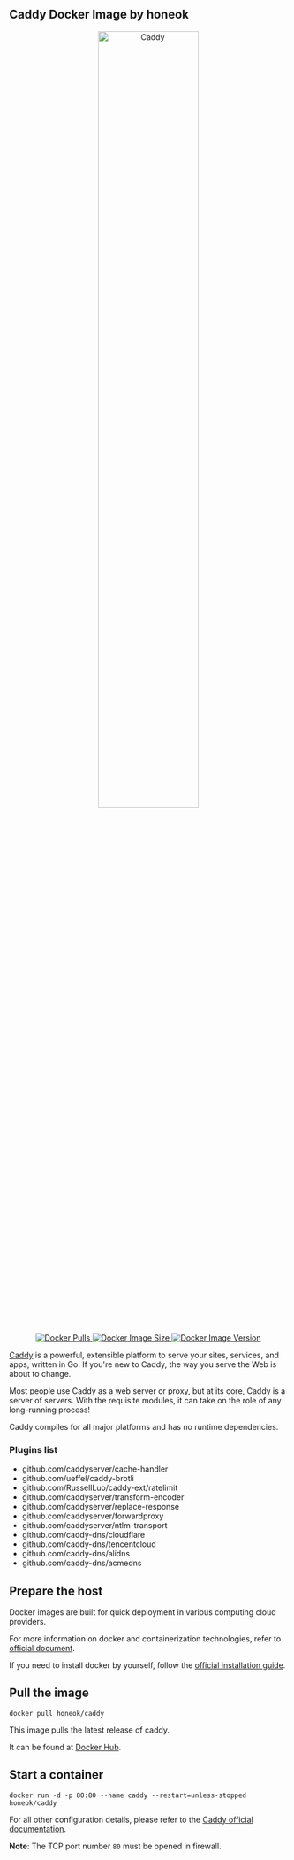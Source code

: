 ## Caddy Docker Image by honeok

<p align="center">
<img src="https://user-images.githubusercontent.com/1128849/210187356-dfb7f1c5-ac2e-43aa-bb23-fc014280ae1f.svg" alt="Caddy" width="60%">
</p>

<p align="center">
  <a href="https://hub.docker.com/r/honeok/caddy">
      <img src="https://img.shields.io/docker/pulls/honeok/caddy.svg?style=flat-square" alt="Docker Pulls">
  </a>
  <a href="https://hub.docker.com/r/honeok/caddy">
      <img src="https://img.shields.io/docker/image-size/honeok/caddy.svg?style=flat-square" alt="Docker Image Size">
  </a>
  <a href="https://hub.docker.com/r/honeok/caddy">
      <img src="https://img.shields.io/docker/v/honeok/caddy.svg?style=flat-square" alt="Docker Image Version">
  </a>
</p>

[Caddy][1] is a powerful, extensible platform to serve your sites, services, and apps, written in Go. If you're new to Caddy, the way you serve the Web is about to change.

Most people use Caddy as a web server or proxy, but at its core, Caddy is a server of servers. With the requisite modules, it can take on the role of any long-running process!

Caddy compiles for all major platforms and has no runtime dependencies.

### Plugins list

- github.com/caddyserver/cache-handler
- github.com/ueffel/caddy-brotli
- github.com/RussellLuo/caddy-ext/ratelimit
- github.com/caddyserver/transform-encoder
- github.com/caddyserver/replace-response
- github.com/caddyserver/forwardproxy
- github.com/caddyserver/ntlm-transport
- github.com/caddy-dns/cloudflare
- github.com/caddy-dns/tencentcloud
- github.com/caddy-dns/alidns
- github.com/caddy-dns/acmedns

## Prepare the host

Docker images are built for quick deployment in various computing cloud providers.

For more information on docker and containerization technologies, refer to [official document][2].

If you need to install docker by yourself, follow the [official installation guide][3].

## Pull the image

```shell
docker pull honeok/caddy
```

This image pulls the latest release of caddy.

It can be found at [Docker Hub][4].

## Start a container

```shell
docker run -d -p 80:80 --name caddy --restart=unless-stopped honeok/caddy
```

For all other configuration details, please refer to the [Caddy official documentation][5].

**Note**: The TCP port number `80` must be opened in firewall.

[1]: https://github.com/gabrielecirulli/caddy
[2]: https://docs.docker.com
[3]: https://docs.docker.com/install
[4]: https://hub.docker.com/r/honeok/caddy
[5]: https://caddyserver.com/docs